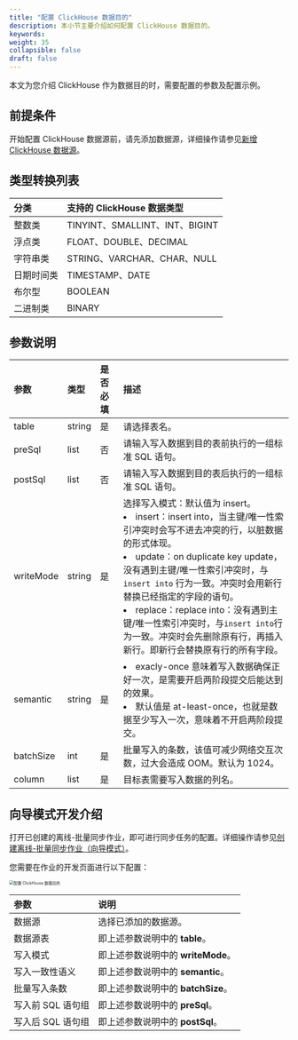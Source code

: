 ```yaml
---
title: "配置 ClickHouse 数据目的"
description: 本小节主要介绍如何配置 ClickHouse 数据目的。 
keywords: 
weight: 35
collapsible: false
draft: false
---
```


本文为您介绍 ClickHouse 作为数据目的时，需要配置的参数及配置示例。

## 前提条件

开始配置 ClickHouse 数据源前，请先添加数据源，详细操作请参见[新增 ClickHouse 数据源](/bigdata/dataomnis/manual/source_data/add_data/clickhouse)。

## 类型转换列表

| 分类    | 支持的 ClickHouse 数据类型   |
| :------ | :----- |
| 整数类    | TINYINT、SMALLINT、INT、BIGINT |
| 浮点类    | FLOAT、DOUBLE、DECIMAL |
| 字符串类    | STRING、VARCHAR、CHAR、NULL |
| 日期时间类    | TIMESTAMP、DATE |
| 布尔型    | BOOLEAN |
| 二进制类    | BINARY |

## 参数说明

| 参数      | 类型   | 是否必填 | 描述                                                         |
| :-------- | :----- | :------- | :----------------------------------------------------------- |
| table     | string | 是       | 请选择表名。                                                 |
| preSql    | list   | 否       | 请输入写入数据到目的表前执行的一组标准 SQL 语句。            |
| postSql   | list   | 否       | 请输入写入数据到目的表后执行的一组标准 SQL 语句。            |
| writeMode | string | 是       | 选择写入模式：默认值为 insert。<li>insert：insert into，当主键/唯一性索引冲突时会写不进去冲突的行，以脏数据的形式体现。<li>update：on duplicate key update，没有遇到主键/唯一性索引冲突时，与`insert into` 行为一致。冲突时会用新行替换已经指定的字段的语句。<li>replace：replace into：没有遇到主键/唯一性索引冲突时，与`insert into`行为一致。冲突时会先删除原有行，再插入新行。即新行会替换原有行的所有字段。 |
| semantic  | string | 是       | <li>exacly-once 意味着写入数据确保正好一次，是需要开启两阶段提交后能达到的效果。<li>默认值是 at-least-once，也就是数据至少写入一次，意味着不开启两阶段提交。 |
| batchSize | int    | 是       | 批量写入的条数，该值可减少网络交互次数，过大会造成 OOM。默认为 1024。 |
| column    | list   | 是       | 目标表需要写入数据的列名。               |

## 向导模式开发介绍

打开已创建的离线-批量同步作业，即可进行同步任务的配置。详细操作请参见[创建离线-批量同步作业（向导模式）](/bigdata/dataomnis/manual/integration_job/create_job_offline_1)。

您需要在作业的开发页面进行以下配置：

<img src="/bigdata/dataomnis/_images/cfg_sink_clickhouse.png" alt="配置 ClickHouse 数据目的" style="zoom:50%;" />

| 参数              | 说明                               |   
| :---------------- | :--------------------------------- |
| 数据源            | 选择已添加的数据源。               |
| 数据源表          | 即上述参数说明中的 **table**。     |
| 写入模式          | 即上述参数说明中的 **writeMode**。 |
| 写入一致性语义    | 即上述参数说明中的 **semantic**。  |
| 批量写入条数      | 即上述参数说明中的 **batchSize**。  |
| 写入前 SQL 语句组 | 即上述参数说明中的 **preSql**。    |
| 写入后 SQL 语句组 | 即上述参数说明中的 **postSql**。   |
